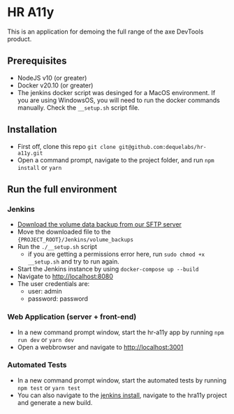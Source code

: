
# HR A11y
This is an application for demoing the full range of the axe DevTools product.

## Prerequisites
* NodeJS v10 (or greater)
* Docker v20.10 (or greater)
* The jenkins docker script was desinged for a MacOS environment. If you are using WindowsOS, you will need to run the docker commands manually. Check the `__setup.sh` script file.

## Installation
* First off, clone this repo `git clone git@github.com:dequelabs/hr-a11y.git`
* Open a command prompt, navigate to the project folder, and run `npm install` or `yarn`

## Run the full environment

### Jenkins
* [Download the volume data backup from our SFTP server](https://sftp.dequecloud.com/?u=xaeyn9dtTX&p=4WgeMh6BgQ&path=/hra11y-jenkins.tar)
* Move the downloaded file to the `{PROJECT_ROOT}/Jenkins/volume_backups`
* Run the `./__setup.sh` script
    - if you are getting a permissions error here, run `sudo chmod +x __setup.sh` and try to run again.
* Start the Jenkins instance by using `docker-compose up --build`
* Navigate to [http://localhost:8080](http://localhost:8080)
* The user credentials are:
    - user: admin
    - password: password

### Web Application (server + front-end)
* In a new command prompt window, start the hr-a11y app by running `npm run dev` or `yarn dev`
* Open a webbrowser and navigate to [http://localhost:3001](http://localhost:3001)

### Automated Tests
* In a new command prompt window, start the automated tests by running `npm test` or `yarn test`
* You can also navigate to the [jenkins install](http://localhost:8080), navigate to the hra11y project and generate a new build.